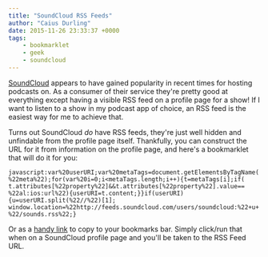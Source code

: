 ```yaml
---
title: "SoundCloud RSS Feeds"
author: "Caius Durling"
date: 2015-11-26 23:33:37 +0000
tags:
    - bookmarklet
    - geek
    - soundcloud
---
```


[SoundCloud][] appears to have gained popularity in recent times for hosting podcasts on. As a consumer of their service they're pretty good at everything except having a visible RSS feed on a profile page for a show! If I want to listen to a show in my podcast app of choice, an RSS feed is the easiest way for me to achieve that.

[SoundCloud]: https://soundcloud.com

Turns out SoundCloud *do* have RSS feeds, they're just well hidden and unfindable from the profile page itself. Thankfully, you can construct the URL for it from information on the profile page, and here's a bookmarklet that will do it for you:

    javascript:var%20userURI;var%20metaTags=document.getElementsByTagName(
    %22meta%22);for(var%20i=0;i<metaTags.length;i++){t=metaTags[i];if(
    t.attributes[%22property%22]&&t.attributes[%22property%22].value==
    %22al:ios:url%22){userURI=t.content;}}if(userURI){u=userURI.split(%22//%22)[1];
    window.location=%22http://feeds.soundcloud.com/users/soundcloud:%22+u+
    %22/sounds.rss%22;}

Or as a [handy link][link] to copy to your bookmarks bar. Simply click/run that when on a SoundCloud profile page and you'll be taken to the RSS Feed URL.

[link]: javascript:var%20userURI;var%20metaTags=document.getElementsByTagName(%22meta%22);for(var%20i=0;i<metaTags.length;i++){t=metaTags[i];if(t.attributes[%22property%22]&&t.attributes[%22property%22].value==%22al:ios:url%22){userURI=t.content;}}if(userURI){u=userURI.split(%22//%22)[1];window.location=%22http://feeds.soundcloud.com/users/soundcloud:%22+u+%22/sounds.rss%22;}
